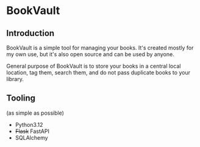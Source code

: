 # BookVault

## Introduction

BookVault is a simple tool for managing your books. 
It's created mostly for my own use, but it's also open source and can be used by anyone.

General purpose of BookVault is to store your books in a central local location, tag them, search them, and do not pass 
duplicate books to your library.

## Tooling

(as simple as possible)
- Python3.12
- ~~Flask~~ FastAPI
- SQLAlchemy
